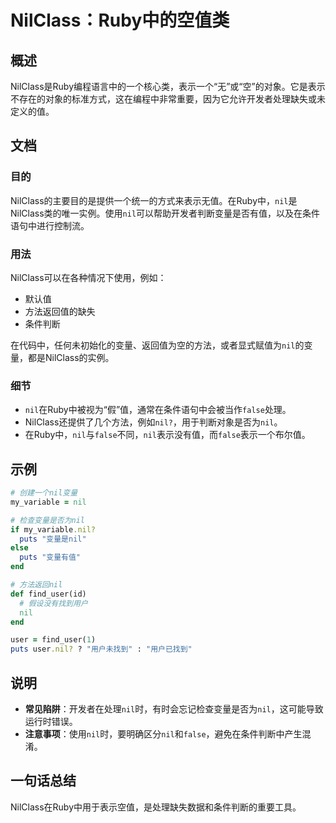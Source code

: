 <!--
Meta Description: # NilClass：Ruby中的空值类 ## 概述 NilClass是Ruby编程语言中的一个核心类，表示一个“无”或“空”的对象。它是表示不存在的对象的标准方式，这在编程中非常重要，因为它允许开发者处理缺失或未定义的值。 ## 文档 ### 目的 NilClass的主要目的是提供一个统一的方式来...
Meta Keywords: nil, false, puts, 在ruby中, my_variable
-->

# NilClass：Ruby中的空值类

## 概述
NilClass是Ruby编程语言中的一个核心类，表示一个“无”或“空”的对象。它是表示不存在的对象的标准方式，这在编程中非常重要，因为它允许开发者处理缺失或未定义的值。

## 文档
### 目的
NilClass的主要目的是提供一个统一的方式来表示无值。在Ruby中，`nil`是NilClass类的唯一实例。使用`nil`可以帮助开发者判断变量是否有值，以及在条件语句中进行控制流。

### 用法
NilClass可以在各种情况下使用，例如：
- 默认值
- 方法返回值的缺失
- 条件判断

在代码中，任何未初始化的变量、返回值为空的方法，或者显式赋值为`nil`的变量，都是NilClass的实例。

### 细节
- `nil`在Ruby中被视为“假”值，通常在条件语句中会被当作`false`处理。
- NilClass还提供了几个方法，例如`nil?`，用于判断对象是否为`nil`。
- 在Ruby中，`nil`与`false`不同，`nil`表示没有值，而`false`表示一个布尔值。

## 示例
```ruby
# 创建一个nil变量
my_variable = nil

# 检查变量是否为nil
if my_variable.nil?
  puts "变量是nil"
else
  puts "变量有值"
end

# 方法返回nil
def find_user(id)
  # 假设没有找到用户
  nil
end

user = find_user(1)
puts user.nil? ? "用户未找到" : "用户已找到"
```

## 说明
- **常见陷阱**：开发者在处理`nil`时，有时会忘记检查变量是否为`nil`，这可能导致运行时错误。
- **注意事项**：使用`nil`时，要明确区分`nil`和`false`，避免在条件判断中产生混淆。

## 一句话总结
NilClass在Ruby中用于表示空值，是处理缺失数据和条件判断的重要工具。